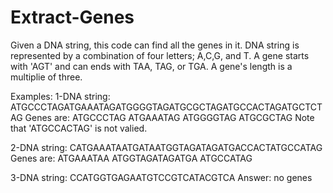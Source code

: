 # Extract-Genes
Given a DNA string, this code can find all the genes in it.
DNA string is represented by a combination of four letters; A,C,G, and T. A gene starts with 'AGT' and can ends with TAA, TAG, or TGA. 
A gene's length is a multiplie of three.

Examples:
1-DNA string: ATGCCCTAGATGAAATAGATGGGGTAGATGCGCTAGATGCCACTAGATGCTCTAG
   Genes are: ATGCCCTAG   ATGAAATAG   ATGGGGTAG   ATGCGCTAG
   Note that 'ATGCCACTAG' is not valied.

2-DNA string: CATGAAATAATGATAATGGTAGATAGATGACCACTATGCCATAG
  Genes are: ATGAAATAA  ATGGTAGATAGATGA   ATGCCATAG
  
3-DNA string: CCATGGTGAGAATGTCCGTCATACGTCA
  Answer: no genes

